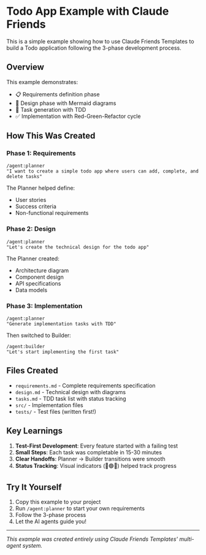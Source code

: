 # Todo App Example with Claude Friends

This is a simple example showing how to use Claude Friends Templates to build a Todo application following the 3-phase development process.

## Overview

This example demonstrates:
- 📋 Requirements definition phase
- 🎨 Design phase with Mermaid diagrams
- 🔨 Task generation with TDD
- ✅ Implementation with Red-Green-Refactor cycle

## How This Was Created

### Phase 1: Requirements
```
/agent:planner
"I want to create a simple todo app where users can add, complete, and delete tasks"
```

The Planner helped define:
- User stories
- Success criteria
- Non-functional requirements

### Phase 2: Design
```
/agent:planner
"Let's create the technical design for the todo app"
```

The Planner created:
- Architecture diagram
- Component design
- API specifications
- Data models

### Phase 3: Implementation
```
/agent:planner
"Generate implementation tasks with TDD"
```

Then switched to Builder:
```
/agent:builder
"Let's start implementing the first task"
```

## Files Created

- `requirements.md` - Complete requirements specification
- `design.md` - Technical design with diagrams
- `tasks.md` - TDD task list with status tracking
- `src/` - Implementation files
- `tests/` - Test files (written first!)

## Key Learnings

1. **Test-First Development**: Every feature started with a failing test
2. **Small Steps**: Each task was completable in 15-30 minutes
3. **Clear Handoffs**: Planner → Builder transitions were smooth
4. **Status Tracking**: Visual indicators (🔴🟢✅) helped track progress

## Try It Yourself

1. Copy this example to your project
2. Run `/agent:planner` to start your own requirements
3. Follow the 3-phase process
4. Let the AI agents guide you!

---
*This example was created entirely using Claude Friends Templates' multi-agent system.*

